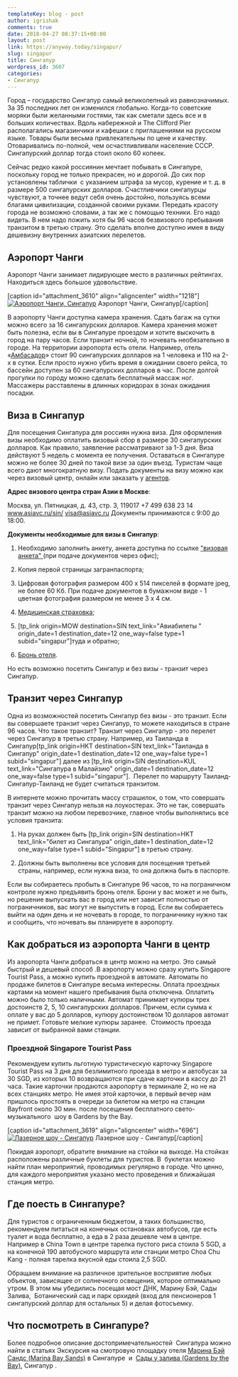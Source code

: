 ```yaml
---
templateKey: blog - post
author: igrishak
comments: true
date: 2018-04-27 08:37:15+00:00
layout: post
link: https://anyway.today/singapur/
slug: singapur
title: Сингапур
wordpress_id: 3607
categories:
- Сингапур
---
```


Город – государство Сингапур самый великолепный из равнозначимых. За 35 последних лет он изменился глобально. Когда-то советские моряки были желанными гостями, так как сметали здесь все и в больших количествах. Вдоль набережной и The Clifford Pier располагались магазинчики и кафешки с приглашениями на русском языке. Товары были весьма привлекательны по цене и качеству. Отоваривались по-полной, чем осчастливливали население СССР. Сингапурский доллар тогда стоил около 60 копеек.


<!-- more -->


Сейчас редко какой россиянин мечтает побывать в Сингапуре,  поскольку город не только прекрасен, но и дорогой. До сих пор установлены таблички  с указанием штрафа за мусор, курение и т. д. в размере 500 сингапурских долларов. Счастливчики сингапурцы чувствуют, а точнее ведут себя очень достойно, пользуясь всеми благами цивилизации, созданной своими руками. Передать красоту города не возможно словами, а так же с помощью техники. Его надо видеть. В нем надо пожить хотя бы 96 часов безвизового пребывания транзитом в третью страну. Это сделать вполне доступно имея в виду дешевизну внутренних азиатских перелетов.





## Аэропорт Чанги


Аэропорт Чанги занимает лидирующее место в различных рейтингах. Находиться здесь большое удовольствие.

[caption id="attachment_3610" align="aligncenter" width="1218"][![Аэропорт Чанги, Сингапур](https://anyway.today/wp-content/uploads/2018/04/1-2.jpg)](https://anyway.today/wp-content/uploads/2018/04/1-2.jpg) Аэропорт Чанги, Сингапур[/caption]


В аэропорту Чанги доступна камера хранения. Сдать багаж на сутки можно всего за 16 сингапурских долларов. Камера хранения может быть полезна, если вы в Сингапуре проездом и хотите выскочить в город на пару часов. Если транзит ночной, то ночевать необязательно в городе. На территории аэропорта есть отели. Например, отель  «[Амбасадор](https://ad.admitad.com/g/83b3b940f7660367bb374ee68e9c3f/?ulp=https%3A%2F%2Fwww.booking.com%2Fhotel%2Fsg%2Fambassador-transit-terminal-3.ru.html)» стоит 90 сингапурских долларов на 1 человека и 110 на 2-х в сутки. Если просто нужно убить время в ожидании своего рейса, то бассейн доступен за 60 сингапурских долларов в час. После долгой прогулки по городу можно сделать бесплатный массаж ног. Массажеры расставлены в длинных коридорах в зонах ожидания посадки.





## Виза в Сингапур




Для посещения Сингапура для россиян нужна виза. Для оформления визы необходимо оплатить визовый сбор в размере 30 сингапурских долларов. Как правило, заявление рассматривают за 1-3 дня. Виза действуют 5 недель с момента ее получения. Оставаться в Сингапуре можно не более 30 дней по такой визе за один въезд. Туристам чаще всего дают многократную визу. Подать документы на визу можно как через визовый центр, онлайн или заказать у [агентов](https://c5.travelpayouts.com/click?shmarker=14510.singapur&promo_id=125&source_type=link&type=click).


**Адрес визового центра стран Азии в Москве**:

Москва, ул. Пятницкая, д. 43, стр. 3, 119017
+7 499 638 23 14
www.asiavc.ru/sin/
visa@asiavc.ru
Документы принимаются с 9:00 до 18:00.

**Документы необходимые для визы в Сингапур**:



 	
  1. Необходимо заполнить анкету, анкета доступна по ссылке ["визовая анкета" ](http://www.ica.gov.sg/data/resources/docs/Visitor%20Services/Form%2014A.pdf)(при подаче документов через офис);

 	
  2. Копия первой страницы загранпаспорта;

 	
  3. Цифровая фотография размером 400 х 514 пикселей в формате jpeg, не более 60 Кб. При подаче документов в бумажном виде - 1 цветная фотография размером не менее 3 х 4 см.

 	
  4. [Медицинская страховка](https://anyway.today/zachem-nujna-turisticheskaya-medizinskay-strahovka/);

 	
  5. [tp_link origin=MOW destination=SIN text_link="Авиабилеты " origin_date=1 destination_date=12 one_way=false type=1 subid="singapur"]туда и обратно;

 	
  6. [Бронь отеля](https://ad.admitad.com/g/83b3b940f7660367bb374ee68e9c3f/?ulp=https%3A%2F%2Fwww.booking.com%2Fsearchresults.ru.html%3Faid%3D304142).


Но есть возможно посетить Сингапур и без визы - транзит через Сингапур.


## Транзит через Сингапур




Одна из возможностей посетить Сингапур без визы - это транзит. Если вы совершаете транзит через Сингапур, то можете находиться в стране 96 часов. Что такое транзит? Транзит через Сингапур - это перелет через Сингапур в третью страну. Например, из Таиланда в Сингапур[tp_link origin=HKT destination=SIN text_link="Таиланда в Сингапур" origin_date=1 destination_date=12 one_way=false type=1 subid="singapur"] далее из [tp_link origin=SIN destination=KUL text_link="Сингапура в Малайзию" origin_date=1 destination_date=12 one_way=false type=1 subid="singapur"].  Перелет по маршруту Таиланд-Сингапур-Таиланд не будет считаться транзитом.




В интернете можно прочитать массу страшилок, о том, что совершать транзит через Сингапур нельзя на лоукостерах. Это не так, совершать транзит можно на любом перевозчике, главное чтобы выполнялись все условия транзита:






 	
  1. На руках должен быть [tp_link origin=SIN destination=HKT text_link="билет из Сингапура" origin_date=1 destination_date=12 one_way=false type=1 subid="Singapur"] в третью страну.

 	
  2. Должны быть выполнены все условия для посещения третьей страны, например, если нужна виза, то она должна быть в паспорте.




Если вы собираетесь пробыть в Сингапуре 96 часов, то на пограничном контроле нужно предъявить бронь отеля. Брони у вас может и не быть, но решение выпускать вас в город или нет зависит полностью от пограничников, вас могут не выпустить в город. Если вы собираетесь выйти на один день и не ночевать в городе, то пограничнику нужно так и сообщить, что ночевать вы планируете в аэропорту.





## Как добраться из аэропорта Чанги в центр




Из аэропорта Чанги добраться в центр можно на метро. Это самый быстрый и дешевый способ .В аэропорту можно сразу купить Singapore Tourist Pass, а можно купить проездной в автомате. Автоматы по продаже билетов в Сингапуре весьма интересны. Оплата проездных картами на момент нашего пребывания была отключена. Оплатить можно было только наличными. Автомат принимает купюры трех достоинств 2, 5, 10 сингапурских долларов. Причем, если сумма к оплате у вас до 5 долларов, купюру достоинством 10 долларов автомат не примет. Готовьте мелкие купюры заранее.  Стоимость проезда зависит от выбранной вами станции.





### Проездной Singapore Tourist Pass




Рекомендуем купить льготную туристическую карточку Singapore Tourist Pass на 3 дня для безлимитного проезда в метро и автобусах за 30 SGD, из которых 10 возвращаются при сдаче карточки в кассу до 21 часа. Такие карточки продаются аэропорту в терминале 2, но не на всех станциях метро. Не имея этой карточки, в первый вечер нам пришлось простоять в очереди за билетом на метро на станции Bayfront около 30 мин. после посещения бесплатного свето-музыкального  шоу в Gardens by the Bay.




[caption id="attachment_3619" align="aligncenter" width="696"][![Лазерное шоу - Сингапур](https://anyway.today/wp-content/uploads/2018/04/IMG_20180223_200824-1024x768.jpg)](https://anyway.today/wp-content/uploads/2018/04/IMG_20180223_200824.jpg) Лазерное шоу - Сингапур[/caption]


Покидая аэропорт, обратите внимание на стойки на выходе. На стойках расположены различные буклеты для туристов. В  буклетах можно найти план мероприятий, проводимых регулярно в городе. Что ценно, для каждого мероприятия указано место проведения и ближайшая станция метро.





## Где поесть в Сингапуре?




Для туристов с ограниченным бюджетом, а таких большинство, рекомендуем питаться на конечных остановках автобусов, где есть туалет и вода бесплатно, а еда в 2 раза дешевле чем в центре. Например в China Town в центре тарелка пустого риса стоила 5 SGD, а на конечной 190 автобусного маршрута или станции метро Choa Chu Kang - полная тарелка вкусной еды стоила 2,5 SGD.




Обращаем внимание на различное зрительное восприятие любых объектов, зависящее от солнечного освещения, которое оптимально утром. В этом мы убедились посещая мост ДНК, Марину Бэй, Сады Залива,  Ботанический сад и парк орхидей (вход для пенсионеров 1 сингапурский доллар для остальных 5) и делая фотосъемку.





## Что посмотреть в Сингапуре?


Более подробное описание достопримечательностей  Сингапура можно найти в статьях Экскурсия на смотровую площадку отеля [Марина Бэй Сандс (Marina Bay Sands)](https://anyway.today/ekskursiya-na-marina-bei-sands-v-singapure/) в Сингапуре  и  [Сады у залива (Gardens by the Bay)](https://anyway.today/singapurskie-sadi/), Сингапур .




